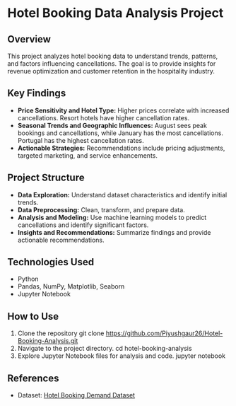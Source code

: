 # Hotel Booking Data Analysis Project

## Overview

This project analyzes hotel booking data to understand trends, patterns, and factors influencing cancellations. The goal is to provide insights for revenue optimization and customer retention in the hospitality industry.

## Key Findings

- **Price Sensitivity and Hotel Type:** Higher prices correlate with increased cancellations. Resort hotels have higher cancellation rates.
- **Seasonal Trends and Geographic Influences:** August sees peak bookings and cancellations, while January has the most cancellations. Portugal has the highest cancellation rates.
- **Actionable Strategies:** Recommendations include pricing adjustments, targeted marketing, and service enhancements.

## Project Structure

- **Data Exploration:** Understand dataset characteristics and identify initial trends.
- **Data Preprocessing:** Clean, transform, and prepare data.
- **Analysis and Modeling:** Use machine learning models to predict cancellations and identify significant factors.
- **Insights and Recommendations:** Summarize findings and provide actionable recommendations.

## Technologies Used

- Python
- Pandas, NumPy, Matplotlib, Seaborn
- Jupyter Notebook

## How to Use

1. Clone the repository
   git clone https://github.com/Piyushgaur26/Hotel-Booking-Analysis.git
2. Navigate to the project directory.
   cd hotel-booking-analysis
3. Explore Jupyter Notebook files for analysis and code.
   jupyter notebook

## References

- Dataset: [Hotel Booking Demand Dataset](https://www.kaggle.com/datasets/ahsan81/hotel-reservations-classification-dataset)

